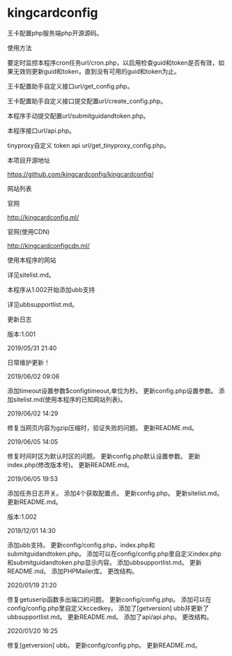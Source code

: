 # kingcardconfig
王卡配置php服务端php开源源码。

使用方法

要定时监控本程序cron任务url/cron.php，以启用检查guid和token是否有效，如果无效则更新guid和token，直到没有可用的guid和token为止。

王卡配置助手自定义接口url/get_config.php。

王卡配置助手自定义接口提交配置url/create_config.php。

本程序手动提交配置url/submitguidandtoken.php。

本程序接口url/api.php。

tinyproxy自定义 token api url/get_tinyproxy_config.php。

本项目开源地址

https://github.com/kingcardconfig/kingcardconfig/

网站列表

官网

http://kingcardconfig.ml/

官网(使用CDN)

http://kingcardconfigcdn.ml/

使用本程序的网站

详见sitelist.md。

本程序从1.002开始添加ubb支持

详见ubbsupportlist.md。

更新日志

版本:1.001

2019/05/31 21:40

日常维护更新！

2019/06/02 09:06

添加timeout设置参数$configtimeout,单位为秒。
更新config.php设置参数。
添加sitelist.md(使用本程序的已知网站列表)。

2019/06/02 14:29

修复当网页内容为gzip压缩时，验证失败的问题。
更新README.md。

2019/06/05 14:05

修复时间时区为默认时区的问题。
更新config.php默认设置参数。
更新index.php(修改版本号)。
更新README.md。

2019/06/05 19:53

添加任务日志开关。
添加4个获取配置点。
更新config.php。
更新sitelist.md。
更新README.md。

版本:1.002

2019/12/01 14:30

添加ubb支持。
更新config/config.php，index.php和submitguidandtoken.php。
添加可以在config/config.php里自定义index.php和submitguidandtoken.php显示内容。
添加ubbsupportlist.md。
更新README.md。
添加PHPMailer库。
更改结构。

2020/01/19 21:20

俢复getuserip函数多出端口的问题。
更新config/config.php。
添加可以在config/config.php里自定义kccedkey。
添加了[getversion] ubb并更新了ubbsupportlist.md。
更新README.md。
添加了api/api.php。
更改结构。

2020/01/20 16:25

修复[getversion] ubb。
更新config/config.php。
更新README.md。
